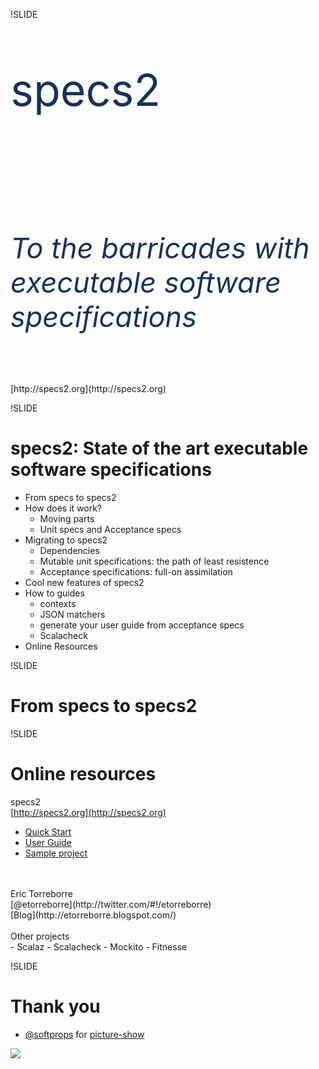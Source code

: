 !SLIDE

<p style="font-size: 70px; color: #16325A;">specs2</p>
<br/>
<br/>
<br/>
<br/>
<p style="font-size: 45px; color: 16325a; font-style: italic;">To the barricades with executable software specifications</p>
<br/>
<br/>
[http://specs2.org](http://specs2.org)

!SLIDE

# specs2: State of the art executable software specifications

- From specs to specs2
- How does it work?
  - Moving parts
  - Unit specs and Acceptance specs
- Migrating to specs2
  - Dependencies
  - Mutable unit specifications: the path of least resistence
  - Acceptance specifications: full-on assimilation
- Cool new features of specs2
- How to guides
  - contexts
  - JSON matchers
  - generate your user guide from acceptance specs
  - Scalacheck
- Online Resources

!SLIDE

# From specs to specs2


!SLIDE

# Online resources

specs2
<br/>
[http://specs2.org](http://specs2.org)
<br/>
- [Quick Start](http://etorreborre.github.com/specs2/guide/org.specs2.guide.QuickStart.html)
- [User Guide](http://etorreborre.github.com/specs2/guide/org.specs2.UserGuide.html)
- [Sample project](https://github.com/etorreborre/specs2-test)
<br/>
<br/>
Eric Torreborre
<br/>
[@etorreborre](http://twitter.com/#!/etorreborre)
<br/>
[Blog](http://etorreborre.blogspot.com/)
<br/>
<br/>
Other projects
<br/>
- Scalaz
- Scalacheck
- Mockito
- Fitnesse




!SLIDE

# Thank you

* [@softprops](http://twitter.com/softprops) for [picture-show](https://github.com/softprops/picture-show)

<img class="logo" src="/sectionone/novus-logo.gif" />
